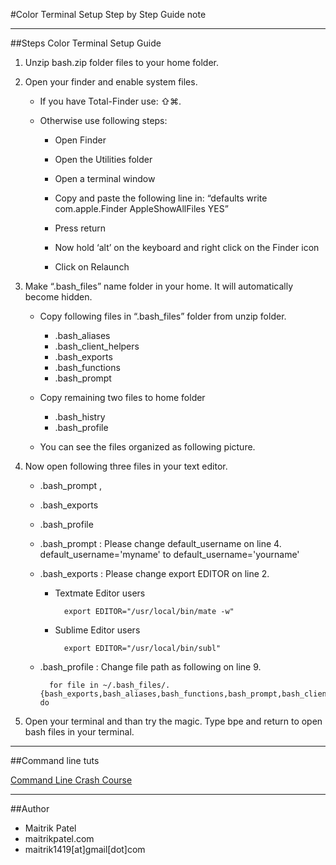 #Color Terminal Setup Step by Step Guide note---
##StepsColor Terminal Setup Guide1.	Unzip bash.zip folder files to your home folder. 2.	Open your finder and enable system files.	- If you have Total-Finder use: ⇧⌘.	- Otherwise use following steps: 				* Open Finder		* Open the Utilities folder		* Open a terminal window		* Copy and paste the following line in:				“defaults write com.apple.Finder AppleShowAllFiles YES”		* Press return		* Now hold ‘alt’ on the keyboard and right click on the Finder icon		* Click on Relaunch3.	Make “.bash_files” name folder in your home. It will automatically become hidden. 	- Copy following files in “.bash_files”  folder from unzip folder. 		* .bash_aliases		* .bash_client_helpers		* .bash_exports		* .bash_functions		* .bash_prompt	- Copy remaining two files to home folder 		* .bash_histry 		* .bash_profile 	- You can see the files organized as following picture.  4.	Now open following three files in your text editor. 			- .bash_prompt , 	- .bash_exports	- .bash_profile	- .bash_prompt  : Please change default_username on line 4. 			default_username='myname' to default_username='yourname'	- .bash_exports : Please change export EDITOR on line 2. 				* Textmate Editor users				export EDITOR="/usr/local/bin/mate -w"		* Sublime Editor users 							export EDITOR="/usr/local/bin/subl"	- .bash_profile  : Change file path as following on line 9. 			for file in ~/.bash_files/.	{bash_exports,bash_aliases,bash_functions,bash_prompt,bash_client_helpers}; do5.	Open your terminal and than try the magic. Type bpe and return to open bash files in your terminal. ---

##Command line tuts

[Command Line Crash Course](cli.learncodethehardway.org/book/)---##Author- Maitrik Patel- maitrikpatel.com- maitrik1419[at]gmail[dot]com